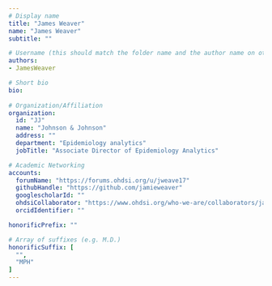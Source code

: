 ```yaml
---
# Display name
title: "James Weaver"
name: "James Weaver"
subtitle: ""

# Username (this should match the folder name and the author name on other pages)
authors:
- JamesWeaver

# Short bio
bio: 
      
# Organization/Affiliation
organization:
  id: "JJ"
  name: "Johnson & Johnson"
  address: ""
  department: "Epidemiology analytics"
  jobTitle: "Associate Director of Epidemiology Analytics"

# Academic Networking
accounts:
  forumName: "https://forums.ohdsi.org/u/jweave17"
  githubHandle: "https://github.com/jamieweaver"
  googlescholarId: ""
  ohdsiCollaborator: "https://www.ohdsi.org/who-we-are/collaborators/james-weaver/"
  orcidIdentifier: ""

honorificPrefix: ""

# Array of suffixes (e.g. M.D.)
honorificSuffix: [
  "",
  "MPH"
]
---
```








